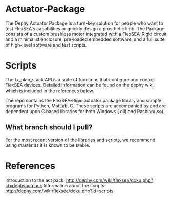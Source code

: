 # Actuator-Package

The Dephy Actuator Package is a turn-key solution for people who want to test FlexSEA's capabilities or quickly design a prosthetic limb. The Package consists of a custom brushless motor integrated with a FlexSEA-Rigid circuit and a minimalist enclosure, pre-loaded embedded software, and a full suite of high-level software and test scripts.

# Scripts
The fx_plan_stack API is a suite of functions that configure and control FlexSEA devices. Detailed information can be found on the dephy wiki, which is included in the references below.

The repo contains the FlexSEA-Rigid actuator package library and sample programs for Python, MatLab, C. These scripts are accompanied by and are dependent upon C based libraries for both Windows (.dll) and Rasbian(.so). 

## What branch should I pull?
For the most recent version of the libraries and scripts, we recommend using master as it is known to be stable. 

# References
Introduction to the act pack: http://dephy.com/wiki/flexsea/doku.php?id=dephyactpack
Information about the scripts: http://dephy.com/wiki/flexsea/doku.php?id=scripts
